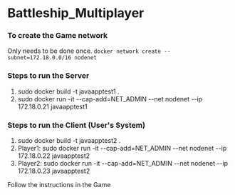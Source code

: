 # Battleship_Multiplayer

### To create the Game network
Only needs to be done once.
`docker network create --subnet=172.18.0.0/16 nodenet `

### Steps to run the Server
1. sudo docker build -t javaapptest1 .
2. sudo docker run -it --cap-add=NET_ADMIN --net nodenet --ip 172.18.0.21 javaapptest1

### Steps to run the Client (User's System)
1. sudo docker build -t javaapptest2 .
2. Player1: sudo docker run -it --cap-add=NET_ADMIN --net nodenet --ip 172.18.0.22 javaapptest2
3. Player2: sudo docker run -it --cap-add=NET_ADMIN --net nodenet --ip 172.18.0.23 javaapptest2

Follow the instructions in the Game
